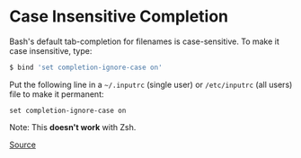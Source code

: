 # Case Insensitive Completion

Bash's default tab-completion for filenames is case-sensitive. To make it case insensitive, type:

```bash
$ bind 'set completion-ignore-case on'
```

Put the following line in a `~/.inputrc` (single user) or `/etc/inputrc` (all users) file to make it permanent:

```
set completion-ignore-case on
```

Note: This **doesn't work** with Zsh.


[Source](http://www.cyberciti.biz/faq/bash-shell-setup-filename-tab-completion-case-insensitive)
